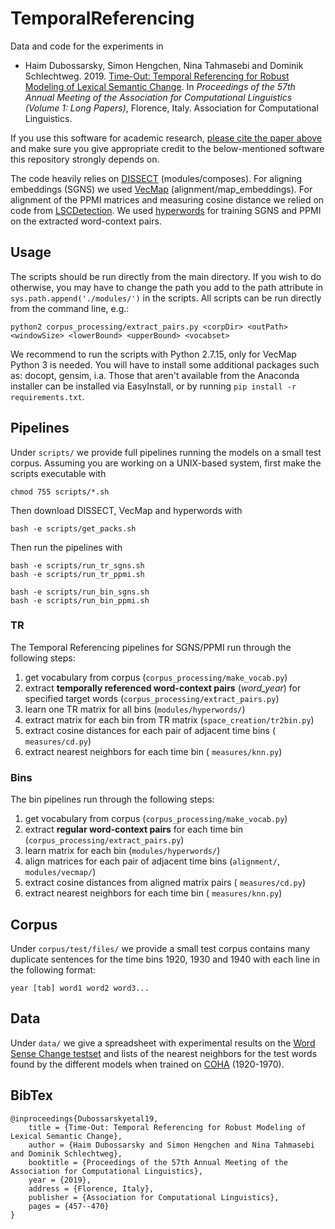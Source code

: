 # TemporalReferencing

Data and code for the experiments in 

- Haim Dubossarsky, Simon Hengchen, Nina Tahmasebi and Dominik Schlechtweg. 2019. [Time-Out: Temporal Referencing for Robust Modeling of Lexical Semantic Change](https://www.aclweb.org/anthology/P19-1044/). In *Proceedings of the 57th Annual Meeting of the Association for Computational Linguistics (Volume 1: Long Papers)*, Florence, Italy. Association for Computational Linguistics.

If you use this software for academic research, [please cite the paper above](#bibtex) and make sure you give appropriate credit to the below-mentioned software this repository strongly depends on.

The code heavily relies on [DISSECT](http://clic.cimec.unitn.it/composes/toolkit/introduction.html) (modules/composes). For aligning embeddings (SGNS) we used [VecMap](https://github.com/artetxem/vecmap) (alignment/map_embeddings). For alignment of the PPMI matrices and measuring cosine distance we relied on code from [LSCDetection](https://github.com/Garrafao/LSCDetection). We used [hyperwords](https://bitbucket.org/omerlevy/hyperwords) for training SGNS and PPMI on the extracted word-context pairs.

Usage
--------

The scripts should be run directly from the main directory. If you wish to do otherwise, you may have to change the path you add to the path attribute in `sys.path.append('./modules/')` in the scripts. All scripts can be run directly from the command line, e.g.:

	python2 corpus_processing/extract_pairs.py <corpDir> <outPath> <windowSize> <lowerBound> <upperBound> <vocabset>

We recommend to run the scripts with Python 2.7.15, only for VecMap Python 3 is needed. You will have to install some additional packages such as: docopt, gensim, i.a. Those that aren't available from the Anaconda installer can be installed via EasyInstall, or by running `pip install -r requirements.txt`.


Pipelines
--------

Under `scripts/` we provide full pipelines running the models on a small test corpus. Assuming you are working on a UNIX-based system, first make the scripts executable with

	chmod 755 scripts/*.sh

Then download DISSECT, VecMap and hyperwords with

	bash -e scripts/get_packs.sh

Then run the pipelines with

	bash -e scripts/run_tr_sgns.sh
	bash -e scripts/run_tr_ppmi.sh

	bash -e scripts/run_bin_sgns.sh
	bash -e scripts/run_bin_ppmi.sh

### TR

The Temporal Referencing pipelines for SGNS/PPMI run through the following steps:

1. get vocabulary from corpus (`corpus_processing/make_vocab.py`)
2. extract **temporally referenced word-context pairs** (_word\_year_) for specified target words  (`corpus_processing/extract_pairs.py`)
3. learn one TR matrix for all bins (`modules/hyperwords/`)
4. extract matrix for each bin from TR matrix (`space_creation/tr2bin.py`)
5. extract cosine distances for each pair of adjacent time bins ( `measures/cd.py`)
6. extract nearest neighbors for each time bin ( `measures/knn.py`)


### Bins

The bin pipelines run through the following steps:

1. get vocabulary from corpus (`corpus_processing/make_vocab.py`)
2. extract **regular word-context pairs** for each time bin (`corpus_processing/extract_pairs.py`)
3. learn matrix for each bin (`modules/hyperwords/`)
4. align matrices for each pair of adjacent time bins (`alignment/`, `modules/vecmap/`)
5. extract cosine distances from aligned matrix pairs ( `measures/cd.py`)
6. extract nearest neighbors for each time bin ( `measures/knn.py`)


Corpus
--------

Under `corpus/test/files/` we provide a small test corpus contains many duplicate sentences for the time bins 1920, 1930 and 1940 with each line in the following format:

	year [tab] word1 word2 word3...


Data
--------

Under `data/` we give a spreadsheet with experimental results on the [Word Sense Change testset](https://zenodo.org/record/495572) and lists of the nearest neighbors for the test words found by the different models when trained on [COHA](https://www.english-corpora.org/coha/) (1920-1970).

BibTex
--------

```
@inproceedings{Dubossarskyetal19,
	title = {Time-Out: Temporal Referencing for Robust Modeling of Lexical Semantic Change},
	author = {Haim Dubossarsky and Simon Hengchen and Nina Tahmasebi and Dominik Schlechtweg},
	booktitle = {Proceedings of the 57th Annual Meeting of the Association for Computational Linguistics},
	year = {2019},
	address = {Florence, Italy},
	publisher = {Association for Computational Linguistics},
	pages = {457--470}
}
```
